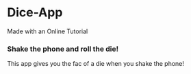 # Dice-App
Made with an Online Tutorial

### Shake the phone and roll the die! 
This app gives you the fac of a die when you shake the phone! 
